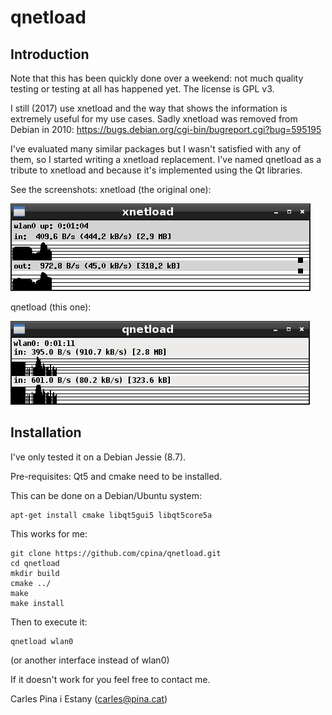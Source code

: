 # qnetload
## Introduction
Note that this has been quickly done over a weekend: not much quality testing or testing at all has happened yet. The license is GPL v3.

I still (2017) use xnetload and the way that shows the information is extremely useful for my use cases. Sadly xnetload was removed from Debian in 2010:
https://bugs.debian.org/cgi-bin/bugreport.cgi?bug=595195

I've evaluated many similar packages but I wasn't satisfied with any of them, so I started writing a xnetload replacement. I've named qnetload as a tribute to xnetload and because it's implemented using the Qt libraries.

See the screenshots:
xnetload (the original one):

![xnetload](documentation/xnetload.png)

qnetload (this one):

![qnetload](documentation/qnetload.png)

## Installation
I've only tested it on a Debian Jessie (8.7).

Pre-requisites: Qt5 and cmake need to be installed.

This can be done on a Debian/Ubuntu system:
```
apt-get install cmake libqt5gui5 libqt5core5a
```

This works for me:
```
git clone https://github.com/cpina/qnetload.git
cd qnetload
mkdir build
cmake ../
make
make install
```

Then to execute it:
```
qnetload wlan0
```
(or another interface instead of wlan0)


If it doesn't work for you feel free to contact me.

Carles Pina i Estany (carles@pina.cat)
